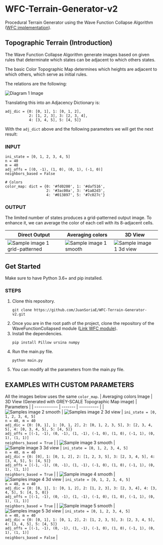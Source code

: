 # WFC-Terrain-Generator-v2

Procedural Terrain Generator using the Wave Function Collapse Algorithm ([WFC implementation](https://github.com/JuanSoriaE/WFC)).

## Topographic Terrain (Introduction)

The Wave Function Collapse Algorithm generate images based on given rules that determinate which states can be adjacent to which others states.

The basic Color Topographic Map determines which heights are adjacent to which others, which serve as initial rules.

The relations are the following:

![Diagram 1 Image](./assets/diagram1.jpeg)

Translating this into an Adjacency Dictionary is:

```
adj_dic = {0: [0, 1], 1: [0, 1, 2],
           2: [1, 2, 3], 3: [2, 3, 4],
           4: [3, 4, 5], 5: [4, 5]}
```

With the `adj_dict` above and the following parameters we will get the next result:

### INPUT
```
ini_state = [0, 1, 2, 3, 4, 5]
n = 40
m = 40
adj_offs = [(0, -1), (1, 0), (0, 1), (-1, 0)]
neighbors_based = False

# Colors
color_map: dict = {0: '#fd0200', 1: '#daf516',
                   2: '#3ac00a', 3: '#1a82d3',
                   4: '#013897', 5: '#7c027c'}
```

### OUTPUT
The limited number of states produces a grid-patterned output image. To enhance it, we can average the color of each cell with its 8-adjacent cells.

| Direct Output | Averaging colors | 3D View |
| ------------- | ---------------- | ------- |
| ![Sample image 1 grid-patterned](./samples/1-grid.jpg) | ![Sample image 1 smooth](./samples/1.jpg) | ![Sample image 1 3d view](./samples/1-3d.jpg) |

## Get Started

Make sure to have Python 3.6+ and pip installed.

### STEPS
1. Clone this repository.
    ```
    git clone https://github.com/JuanSoriaE/WFC-Terrain-Generator-v2.git
    ```
2. Once you are in the root path of the project, clone the repository of the WaveFunctionCollapsed module ([Link WFC module](https://github.com/JuanSoriaE/WFC)).
3. Install the dependencies.
    ```
    pip install Pillow ursina numpy
    ```
4. Run the main.py file.
    ```
    python main.py
    ```
5. You can modify all the parameters from the main.py file.

## EXAMPLES WITH CUSTOM PARAMETERS

All the images below uses the same `color_map`.
| Averaging colors Image | 3D View (Generated with GREY-SCALE Topographic Map image) | Parameters |
| ------------ | ------- | ---------- |
| ![Samples image 2 smooth](./samples/2.jpg) | ![Samples image 2 3d view](./samples/2-3d.jpg) | `ini_state = [0, 1, 2, 3, 4, 5]`<br>`n = 40, m = 40`<br>`adj_dic = {0: [0, 1], 1: [0, 1, 2], 2: [0, 1, 2, 3, 5], 3: [2, 3, 4, 5], 4: [0, 3, 4, 5], 5: [4, 5]}`<br>`adj_offs = [(-1, -1), (0, -1), (1, -1), (-1, 0), (1, 0), (-1, 1), (0, 1), (1, 1)]`<br>`neighbors_based = True` |
| ![Sample image 3 smooth](./samples/3.jpg) | ![Sample image 3 3d view](./samples/3-3d.jpg) | `ini_state = [0, 1, 2, 3, 4, 5]`<br>`n = 40, m = 40`<br>`adj_dic = {0: [0], 1: [0, 1, 2], 2: [1, 2, 3, 5], 3: [2, 3, 4, 5], 4: [3, 4, 5], 5: [4, 5]}`<br>`adj_offs = [(-1, -1), (0, -1), (1, -1), (-1, 0), (1, 0), (-1, 1), (0, 1), (1, 1)]`<br>`neighbors_based = True` |
| ![Sample image 4 smooth](./samples/4.jpg) | ![Samples image 4 3d view](./samples/4-3d.jpg) | `ini_state = [0, 1, 2, 3, 4, 5]`<br>`n = 40, m = 40`<br>`adj_dic = {0: [0, 1], 1: [0, 1, 2], 2: [1, 2, 3], 3: [2, 3, 4], 4: [3, 4, 5], 5: [4, 5, 0]}`<br>`adj_offs = [(-1, -1), (0, -1), (1, -1), (-1, 0), (1, 0), (-1, 1), (0, 1), (1, 1)]`<br>`neighbors_based = True` |
| ![Sample image 5 smooth](./samples/5.jpg) | ![Samples image 5 3d view](./samples/5-3d.jpg) | `ini_state = [0, 1, 2, 3, 4, 5]`<br>`n = 40, m = 40`<br>`adj_dic = {0: [0, 1], 1: [0, 1, 2], 2: [1, 2, 3, 5], 3: [2, 3, 4, 5], 4: [3, 4, 5], 5: [4, 5]}`<br>`adj_offs = [(-1, -1), (0, -1), (1, -1), (-1, 0), (1, 0), (-1, 1), (0, 1), (1, 1)]`<br>`neighbors_based = False` |
